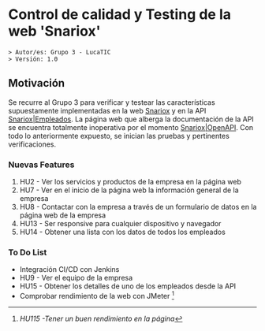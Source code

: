 # Control de calidad y Testing de la web 'Snariox'
	> Autor/es: Grupo 3 - LucaTIC
	> Versión: 1.0
	
## Motivación
Se recurre al Grupo 3 para verificar y testear las características supuestamente implementadas en la web [Snariox](https://snariox.web.app/) y en la API [Snariox|Empleados](https://snariox.herokuapp.com/).
La página web que alberga la documentación de la API se encuentra totalmente inoperativa por el momento [Snariox|OpenAPI](https://snariox.web.app/documentacion).
Con todo lo anteriormente expuesto, se inician las pruebas y pertinentes verificaciones.

### Nuevas Features
1. HU2 - Ver los servicios y productos de la empresa en la página web
2. HU7 - Ver en el inicio de la página web la información general de la empresa
3. HU8 - Contactar con la empresa a través de un formulario de datos en la página web de la empresa
4. HU13 - Ser responsive para cualquier dispositivo y navegador
5. HU14 - Obtener una lista con los datos de todos los empleados

### To Do List
- Integración CI/CD con Jenkins
- HU9 - Ver el equipo de la empresa
- HU15 - Obtener los detalles de uno de los empleados desde la API
- Comprobar rendimiento de la web con JMeter [^1]

[^1]: *HU115 -Tener un buen rendimiento en la página*